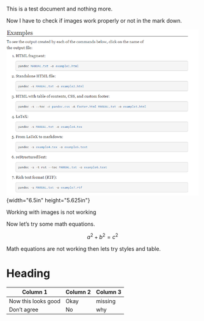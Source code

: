 This is a test document and nothing more.

Now I have to check if images work properly or not in the mark down.

![](.//media/image1.png){width="6.5in" height="5.625in"}

Working with images is not working

Now let’s try some math equations.

$$a^{2} + b^{2} = c^{2}$$

Math equations are not working then lets try styles and table.

Heading
=======

| Column 1            | Column 2 | Column 3 |
|---------------------|----------|----------|
| Now this looks good | Okay     | missing  |
| Don’t agree         | No       | why      |


